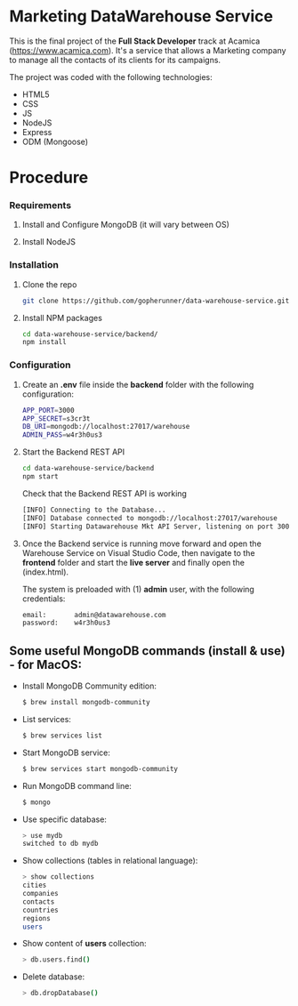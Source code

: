 # Marketing DataWarehouse Service

This is the final project of the **Full Stack Developer** track at Acamica (https://www.acamica.com). It's a service that allows a Marketing company to manage all the contacts of its clients for its campaigns.

The project was coded with the following technologies:

- HTML5
- CSS
- JS
- NodeJS
- Express
- ODM (Mongoose)


# Procedure

### Requirements

1. Install and Configure MongoDB (it will vary between OS)

2. Install NodeJS

### Installation

1. Clone the repo
    ```sh
   git clone https://github.com/gopherunner/data-warehouse-service.git
   ```
2. Install NPM packages
    ```sh
    cd data-warehouse-service/backend/
    npm install
    ```

### Configuration

1. Create an **.env** file inside the **backend** folder with the following configuration:
    ```sh
    APP_PORT=3000
    APP_SECRET=s3cr3t
    DB_URI=mongodb://localhost:27017/warehouse
    ADMIN_PASS=w4r3h0us3
    ```

2. Start the Backend REST API

    ```sh
    cd data-warehouse-service/backend
    npm start
    ```
    
    Check that the Backend REST API is working
    ```sh
    [INFO] Connecting to the Database...
    [INFO] Database connected to mongodb://localhost:27017/warehouse
    [INFO] Starting Datawarehouse Mkt API Server, listening on port 3000
    ```
    
3. Once the Backend service is running move forward and open the Warehouse Service on Visual Studio Code, then navigate to the **frontend** folder and start the **live server** and finally open the (index.html).

   The system is preloaded with (1) **admin** user, with the following credentials:
   
   ```sh
   email:       admin@datawarehouse.com
   password:    w4r3h0us3
   ```
   
## Some useful MongoDB commands (install & use) - for MacOS:

- Install MongoDB Community edition:
    ```sh
    $ brew install mongodb-community
    ```

- List services:
    ```sh
    $ brew services list
    ```

- Start MongoDB service:
    ```sh
    $ brew services start mongodb-community
    ```
    
- Run MongoDB command line:
    ```sh
    $ mongo
    ```

- Use specific database:
    ```sh
    > use mydb
    switched to db mydb
    ```

- Show collections (tables in relational language):
    ```sh
    > show collections
    cities
    companies
    contacts
    countries
    regions
    users
    ```

- Show content of **users** collection:
    ```sh
    > db.users.find()
    ```

- Delete database:
    ```sh
    > db.dropDatabase()
    ```

